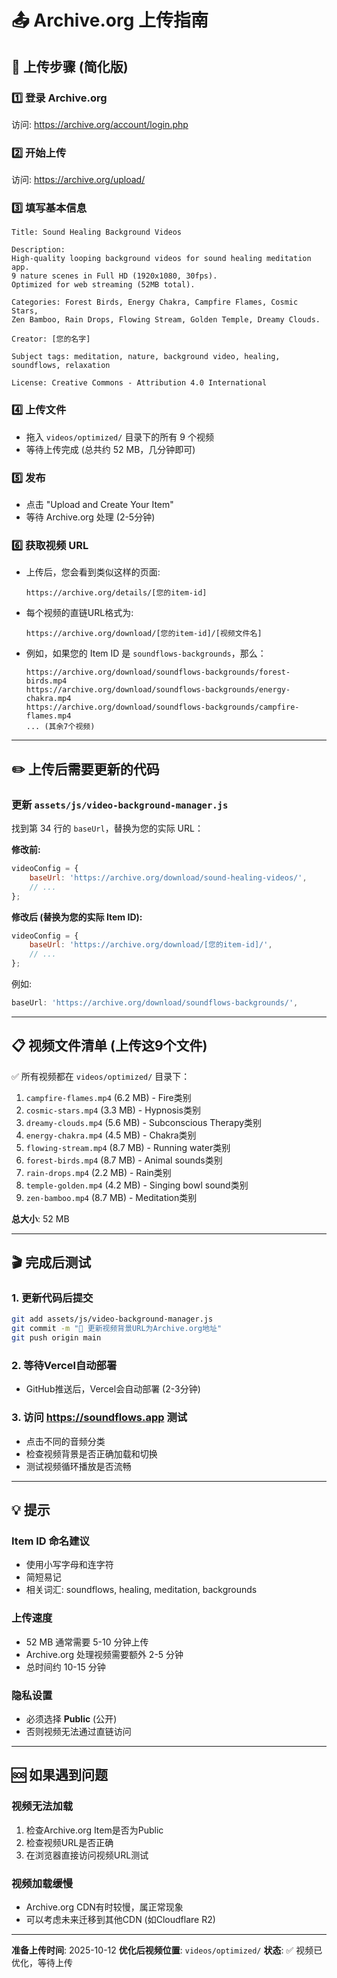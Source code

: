 # 📤 Archive.org 上传指南

## 🎯 上传步骤 (简化版)

### 1️⃣ 登录 Archive.org
访问: https://archive.org/account/login.php

### 2️⃣ 开始上传
访问: https://archive.org/upload/

### 3️⃣ 填写基本信息
```
Title: Sound Healing Background Videos

Description:
High-quality looping background videos for sound healing meditation app.
9 nature scenes in Full HD (1920x1080, 30fps).
Optimized for web streaming (52MB total).

Categories: Forest Birds, Energy Chakra, Campfire Flames, Cosmic Stars,
Zen Bamboo, Rain Drops, Flowing Stream, Golden Temple, Dreamy Clouds.

Creator: [您的名字]

Subject tags: meditation, nature, background video, healing, soundflows, relaxation

License: Creative Commons - Attribution 4.0 International
```

### 4️⃣ 上传文件
- 拖入 `videos/optimized/` 目录下的所有 9 个视频
- 等待上传完成 (总共约 52 MB，几分钟即可)

### 5️⃣ 发布
- 点击 "Upload and Create Your Item"
- 等待 Archive.org 处理 (2-5分钟)

### 6️⃣ 获取视频 URL
- 上传后，您会看到类似这样的页面:
  ```
  https://archive.org/details/[您的item-id]
  ```

- 每个视频的直链URL格式为:
  ```
  https://archive.org/download/[您的item-id]/[视频文件名]
  ```

- 例如，如果您的 Item ID 是 `soundflows-backgrounds`，那么：
  ```
  https://archive.org/download/soundflows-backgrounds/forest-birds.mp4
  https://archive.org/download/soundflows-backgrounds/energy-chakra.mp4
  https://archive.org/download/soundflows-backgrounds/campfire-flames.mp4
  ... (其余7个视频)
  ```

---

## ✏️ 上传后需要更新的代码

### 更新 `assets/js/video-background-manager.js`

找到第 34 行的 `baseUrl`，替换为您的实际 URL：

**修改前:**
```javascript
videoConfig = {
    baseUrl: 'https://archive.org/download/sound-healing-videos/',
    // ...
};
```

**修改后 (替换为您的实际 Item ID):**
```javascript
videoConfig = {
    baseUrl: 'https://archive.org/download/[您的item-id]/',
    // ...
};
```

例如:
```javascript
baseUrl: 'https://archive.org/download/soundflows-backgrounds/',
```

---

## 📋 视频文件清单 (上传这9个文件)

✅ 所有视频都在 `videos/optimized/` 目录下：

1. `campfire-flames.mp4` (6.2 MB) - Fire类别
2. `cosmic-stars.mp4` (3.3 MB) - Hypnosis类别
3. `dreamy-clouds.mp4` (5.6 MB) - Subconscious Therapy类别
4. `energy-chakra.mp4` (4.5 MB) - Chakra类别
5. `flowing-stream.mp4` (8.7 MB) - Running water类别
6. `forest-birds.mp4` (8.7 MB) - Animal sounds类别
7. `rain-drops.mp4` (2.2 MB) - Rain类别
8. `temple-golden.mp4` (4.2 MB) - Singing bowl sound类别
9. `zen-bamboo.mp4` (8.7 MB) - Meditation类别

**总大小**: 52 MB

---

## 🎬 完成后测试

### 1. 更新代码后提交
```bash
git add assets/js/video-background-manager.js
git commit -m "🎥 更新视频背景URL为Archive.org地址"
git push origin main
```

### 2. 等待Vercel自动部署
- GitHub推送后，Vercel会自动部署 (2-3分钟)

### 3. 访问 https://soundflows.app 测试
- 点击不同的音频分类
- 检查视频背景是否正确加载和切换
- 测试视频循环播放是否流畅

---

## 💡 提示

### Item ID 命名建议
- 使用小写字母和连字符
- 简短易记
- 相关词汇: soundflows, healing, meditation, backgrounds

### 上传速度
- 52 MB 通常需要 5-10 分钟上传
- Archive.org 处理视频需要额外 2-5 分钟
- 总时间约 10-15 分钟

### 隐私设置
- 必须选择 **Public** (公开)
- 否则视频无法通过直链访问

---

## 🆘 如果遇到问题

### 视频无法加载
1. 检查Archive.org Item是否为Public
2. 检查视频URL是否正确
3. 在浏览器直接访问视频URL测试

### 视频加载缓慢
- Archive.org CDN有时较慢，属正常现象
- 可以考虑未来迁移到其他CDN (如Cloudflare R2)

---

**准备上传时间**: 2025-10-12
**优化后视频位置**: `videos/optimized/`
**状态**: ✅ 视频已优化，等待上传

